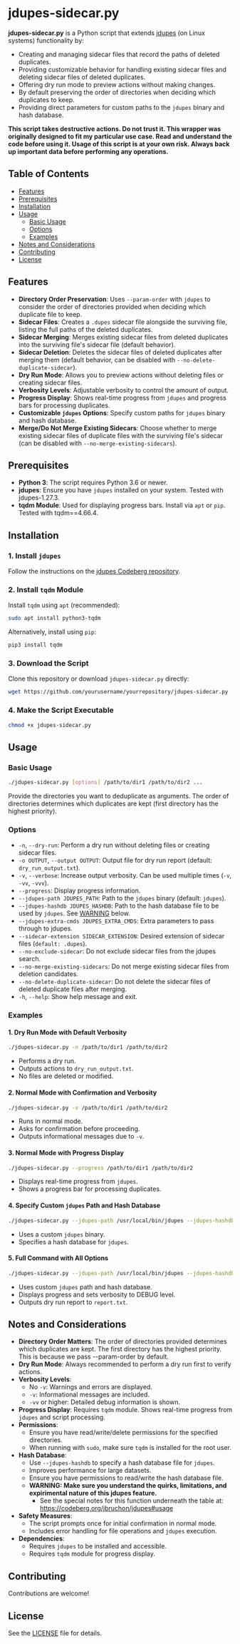 
# jdupes-sidecar.py

**jdupes-sidecar.py** is a Python script that extends [jdupes](https://jdupes.com) (on Linux systems) functionality by:

- Creating and managing sidecar files that record the paths of deleted duplicates.
- Providing customizable behavior for handling existing sidecar files and deleting sidecar files of deleted duplicates.
- Offering dry run mode to preview actions without making changes.
- By default preserving the order of directories when deciding which duplicates to keep.
- Providing direct parameters for custom paths to the `jdupes` binary and hash database.

**This script takes destructive actions. Do not trust it. This wrapper was originally designed to fit my particular use case. Read and understand the code before using it. Usage of this script is at your own risk. Always back up important data before performing any operations.**

## Table of Contents

- [Features](#features)
- [Prerequisites](#prerequisites)
- [Installation](#installation)
- [Usage](#usage)
  - [Basic Usage](#basic-usage)
  - [Options](#options)
  - [Examples](#examples)
- [Notes and Considerations](#notes-and-considerations)
- [Contributing](#contributing)
- [License](#license)

## Features

- **Directory Order Preservation**: Uses `--param-order` with `jdupes` to consider the order of directories provided when deciding which duplicate file to keep.
- **Sidecar Files**: Creates a `.dupes` sidecar file alongside the surviving file, listing the full paths of the deleted duplicates.
- **Sidecar Merging**: Merges existing sidecar files from deleted duplicates into the surviving file's sidecar file (default behavior).
- **Sidecar Deletion**: Deletes the sidecar files of deleted duplicates after merging them (default behavior, can be disabled with `--no-delete-duplicate-sidecar`).
- **Dry Run Mode**: Allows you to preview actions without deleting files or creating sidecar files.
- **Verbosity Levels**: Adjustable verbosity to control the amount of output.
- **Progress Display**: Shows real-time progress from `jdupes` and progress bars for processing duplicates.
- **Customizable `jdupes` Options**: Specify custom paths for `jdupes` binary and hash database.
- **Merge/Do Not Merge Existing Sidecars**: Choose whether to merge existing sidecar files of duplicate files with the surviving file's sidecar (can be disabled with `--no-merge-existing-sidecars`).

## Prerequisites

- **Python 3**: The script requires Python 3.6 or newer.
- **jdupes**: Ensure you have `jdupes` installed on your system. Tested with jdupes-1.27.3.
- **tqdm Module**: Used for displaying progress bars. Install via `apt` or `pip`. Tested with tqdm==4.66.4.

## Installation

### 1. Install `jdupes`

Follow the instructions on the [jdupes Codeberg repository](https://codeberg.org/jbruchon/jdupes).

### 2. Install `tqdm` Module

Install `tqdm` using `apt` (recommended):

```bash
sudo apt install python3-tqdm
```

Alternatively, install using `pip`:

```bash
pip3 install tqdm
```

### 3. Download the Script

Clone this repository or download `jdupes-sidecar.py` directly:

```bash
wget https://github.com/yourusername/yourrepository/jdupes-sidecar.py
```

### 4. Make the Script Executable

```bash
chmod +x jdupes-sidecar.py
```

## Usage

### Basic Usage

```bash
./jdupes-sidecar.py [options] /path/to/dir1 /path/to/dir2 ...
```

Provide the directories you want to deduplicate as arguments. The order of directories determines which duplicates are kept (first directory has the highest priority).

### Options

- `-n`, `--dry-run`: Perform a dry run without deleting files or creating sidecar files.
- `-o OUTPUT`, `--output OUTPUT`: Output file for dry run report (default: `dry_run_output.txt`).
- `-v`, `--verbose`: Increase output verbosity. Can be used multiple times (`-v`, `-vv`, `-vvv`).
- `--progress`: Display progress information.
- `--jdupes-path JDUPES_PATH`: Path to the `jdupes` binary (default: `jdupes`).
- `--jdupes-hashdb JDUPES_HASHDB`: Path to the hash database file to be used by `jdupes`. See [WARNING](#notes-and-considerations) below.
- `--jdupes-extra-cmds JDUPES_EXTRA_CMDS`: Extra parameters to pass through to jdupes.
- `--sidecar-extension SIDECAR_EXTENSION`: Desired extension of sidecar files (`default: .dupes`).
- `--no-exclude-sidecar`: Do not exclude sidecar files from the jdupes search.
- `--no-merge-existing-sidecars`: Do not merge existing sidecar files from deletion candidates.
- `--no-delete-duplicate-sidecar`: Do not delete the sidecar files of deleted duplicate files after merging.
- `-h`, `--help`: Show help message and exit.

### Examples

#### 1. Dry Run Mode with Default Verbosity

```bash
./jdupes-sidecar.py -n /path/to/dir1 /path/to/dir2
```

- Performs a dry run.
- Outputs actions to `dry_run_output.txt`.
- No files are deleted or modified.

#### 2. Normal Mode with Confirmation and Verbosity

```bash
./jdupes-sidecar.py -v /path/to/dir1 /path/to/dir2
```

- Runs in normal mode.
- Asks for confirmation before proceeding.
- Outputs informational messages due to `-v`.

#### 3. Normal Mode with Progress Display

```bash
./jdupes-sidecar.py --progress /path/to/dir1 /path/to/dir2
```

- Displays real-time progress from `jdupes`.
- Shows a progress bar for processing duplicates.

#### 4. Specify Custom `jdupes` Path and Hash Database

```bash
./jdupes-sidecar.py --jdupes-path /usr/local/bin/jdupes --jdupes-hashdb /var/hashdb.txt /path/to/dir1 /path/to/dir2
```

- Uses a custom `jdupes` binary.
- Specifies a hash database for `jdupes`.

#### 5. Full Command with All Options

```bash
./jdupes-sidecar.py --jdupes-path /usr/local/bin/jdupes --jdupes-hashdb /var/hashdb.txt --progress -vv -o report.txt /path/to/dir1 /path/to/dir2
```

- Uses custom `jdupes` path and hash database.
- Displays progress and sets verbosity to DEBUG level.
- Outputs dry run report to `report.txt`.

## Notes and Considerations

- **Directory Order Matters**: The order of directories provided determines which duplicates are kept. The first directory has the highest priority. This is because we pass --param-order by default.
- **Dry Run Mode**: Always recommended to perform a dry run first to verify actions.
- **Verbosity Levels**:
  - No `-v`: Warnings and errors are displayed.
  - `-v`: Informational messages are included.
  - `-vv` or higher: Detailed debug information is shown.
- **Progress Display**: Requires `tqdm` module. Shows real-time progress from `jdupes` and script processing.
- **Permissions**:
  - Ensure you have read/write/delete permissions for the specified directories.
  - When running with `sudo`, make sure `tqdm` is installed for the root user.
- **Hash Database**:
  - Use `--jdupes-hashdb` to specify a hash database file for `jdupes`.
  - Improves performance for large datasets.
  - Ensure you have permissions to read/write the hash database file.
  - **WARNING: Make sure you understand the quirks, limitations, and expirimental nature of this jdupes feature.**
    - See the special notes for this function underneath the table at: https://codeberg.org/jbruchon/jdupes#usage
- **Safety Measures**:
  - The script prompts once for initial confirmation in normal mode.
  - Includes error handling for file operations and `jdupes` execution.
- **Dependencies**:
  - Requires `jdupes` to be installed and accessible.
  - Requires `tqdm` module for progress display.

## Contributing

Contributions are welcome!

## License

See the [LICENSE](LICENSE) file for details.
